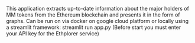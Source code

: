 This application extracts up-to-date information about the major holders of MM tokens from the Ethereum blockchain and presents it in the form of graphs.
Can be run on via docker on google cloud platform or locally using a streamlit framework:
streamlit run app.py
(Before start you must enter your API key for the Ethplorer service)
